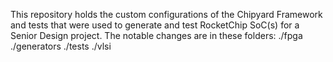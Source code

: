 This repository holds the custom configurations of the Chipyard Framework and tests that were used to generate and test RocketChip SoC(s) for a Senior Design project.
The notable changes are in these folders:
  ./fpga
  ./generators
  ./tests
  ./vlsi
